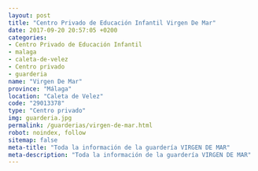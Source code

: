 ```yaml
---
layout: post
title: "Centro Privado de Educación Infantil Virgen De Mar"
date: 2017-09-20 20:57:05 +0200
categories:
- Centro Privado de Educación Infantil
- malaga
- caleta-de-velez
- Centro privado
- guarderia
name: "Virgen De Mar"
province: "Málaga"
location: "Caleta de Velez"
code: "29013378"
type: "Centro privado"
img: guarderia.jpg
permalink: /guarderias/virgen-de-mar.html
robot: noindex, follow
sitemap: false
meta-title: "Toda la información de la guardería VIRGEN DE MAR"
meta-description: "Toda la información de la guardería VIRGEN DE MAR"
---
```

